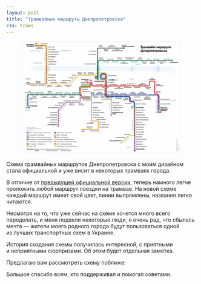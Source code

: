 ```yaml
---
layout: post
title: "Трамвайные маршруты Днепропетровска"
css: trams
---
```


<figure class="out-of-width-960">
<img src="/i/trams/trams-960.jpg" alt="Схема трамвайных маршрутов Днепропетровска">
</figure>
<p class="headline">Cхема трамвайных маршрутов Днепропетровска с моим дизайном стала официальной и уже висит в некоторых трамваях города.</p>

В отличие от [предыдущей официальной версии](http://dl.dropboxusercontent.com/u/951035/trams-map-old.jpg), теперь намного легче проложить любой маршрут поездки на трамвае. На новой схеме каждый маршрут имеет свой цвет, линии выпрямлены, названия легко читаются.

Несмотря на то, что уже сейчас на схеме хочется много всего переделать, и меня подвели некоторые люди, я очень рад, что сбылась мечта — жители моего родного города будут пользоваться одной из лучших транспортных схем в Украине.

История создания схемы получилась интересной, с приятными и неприятными сюрпризами. Об этом будет отдельная заметка.

<!-- more-enlarge -->

<p>Предлагаю вам рассмотреть схему поближе:</p>

<script src="/js/draggable_background.js"></script>
<script>
	$(document).ready(function(){
		$('.trams-preview').backgroundDraggable();
	});
</script>

<div class="trams-preview"></div>

Большое спасибо всем, кто поддерживал и помогал советами.